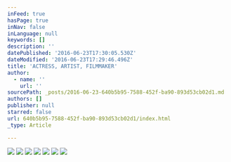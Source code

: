 ```yaml
---
inFeed: true
hasPage: true
inNav: false
inLanguage: null
keywords: []
description: ''
datePublished: '2016-06-23T17:30:05.530Z'
dateModified: '2016-06-23T17:29:46.496Z'
title: 'ACTRESS, ARTIST, FILMMAKER'
author:
  - name: ''
    url: ''
sourcePath: _posts/2016-06-23-640b5b95-7588-452f-ba90-893d53cb02d1.md
authors: []
publisher: null
starred: false
url: 640b5b95-7588-452f-ba90-893d53cb02d1/index.html
_type: Article

---
```

![](https://imgflo.herokuapp.com/graph/vahj1ThiexotieMo/cff5d617cae58429016e061f293b715c/croprotate.jpg?cropheight=4909&cropwidth=7360&degrees=0&input=https%3A%2F%2Fthe-grid-user-content.s3-us-west-2.amazonaws.com%2F375008c7-db75-42e9-aa6d-9c4fc6995f41.jpg&x=0&y=0)
![](https://the-grid-user-content.s3-us-west-2.amazonaws.com/426cf7fa-8aef-4049-a6de-e4c1bf0df26d.jpg)
![](https://imgflo.herokuapp.com/graph/vahj1ThiexotieMo/d62c2014a949993f87ced91dfaf4b337/croprotate.jpg?cropheight=4889&cropwidth=4559&degrees=0&input=https%3A%2F%2Fthe-grid-user-content.s3-us-west-2.amazonaws.com%2F2b7ce199-365b-4f17-b6a8-1dc6b8440c68.jpg&x=0&y=0)
![](https://the-grid-user-content.s3-us-west-2.amazonaws.com/2bd14e37-b942-49bb-928c-274dfdadcfb2.jpg)
![](https://the-grid-user-content.s3-us-west-2.amazonaws.com/085720ae-df49-44d4-a0bf-06644c5ce1ed.jpg)
![](https://the-grid-user-content.s3-us-west-2.amazonaws.com/4d285ba9-f6ed-431c-92a7-acee6e33e729.jpg)
![](https://the-grid-user-content.s3-us-west-2.amazonaws.com/e523705e-c6aa-4f4a-861f-9d0a17c76127.jpg)